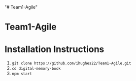 "# Team1-Agile" 
# Team1-Agile

# Installation Instructions
1. `git clone https://github.com/ihughes22/Team1-Agile.git`
2. `cd digital-memory-book`
3. `npm start`
